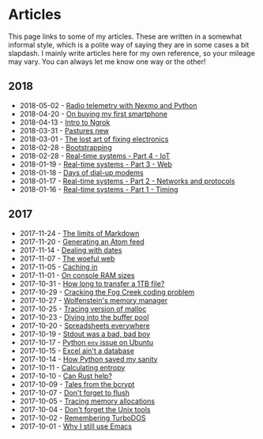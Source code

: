 # Articles

This page links to some of my articles. These are written in a
somewhat informal style, which is a polite way of saying they are in
some cases a bit slapdash. I mainly write articles here for my own
reference, so your mileage may vary. You can always let me know one
way or the other!

## 2018

* 2018-05-02 - [Radio telemetry with Nexmo and Python](./radio-telemetry-with-nexmo-python.html)
* 2018-04-20 - [On buying my first smartphone](./on-buying-my-first-smartphone.html)
* 2018-04-13 - [Intro to Ngrok](./intro-to-ngrok.html)
* 2018-03-31 - [Pastures new](./pastures-new.html)
* 2018-03-01 - [The lost art of fixing electronics](./fixing-electronics.html)
* 2018-02-28 - [Bootstrapping](./bootstrapping.html)
* 2018-02-28 - [Real-time systems - Part 4 - IoT](./real-time-systems-iot.html)
* 2018-01-19 - [Real-time systems - Part 3 - Web](./real-time-systems-web.html)
* 2018-01-18 - [Days of dial-up modems](./days-of-dial-up-modems.html)
* 2018-01-17 - [Real-time systems - Part 2 - Networks and protocols](./real-time-systems-networks-protocols.html)
* 2018-01-16 - [Real-time systems - Part 1 - Timing](./real-time-systems-timing.html)

## 2017

* 2017-11-24 - [The limits of Markdown](./limits-of-markdown.html)
* 2017-11-20 - [Generating an Atom feed](./generating-an-atom-feed.html) 
* 2017-11-14 - [Dealing with dates](./dealing-with-dates.html) 
* 2017-11-07 - [The woeful web](./woeful-web.html) 
* 2017-11-05 - [Caching in](./disk-caching.html) 
* 2017-11-01 - [On console RAM sizes](./console-memory.html) 
* 2017-10-31 - [How long to transfer a 1TB file?](./transfer-time.html) 
* 2017-10-29 - [Cracking the Fog Creek coding problem](./cracking-the-fogcreek-coding-problem.html) 
* 2017-10-27 - [Wolfenstein's memory manager](./wolf-memory-manager.html) 
* 2017-10-25 - [Tracing version of malloc](./tracing-malloc.html) 
* 2017-10-23 - [Diving into the buffer pool](./diving-into-the-buffer-pool.html) 
* 2017-10-20 - [Spreadsheets everywhere](./spreadsheets-everywhere.html) 
* 2017-10-19 - [Stdout was a bad, bad boy](./stdout-utf-8-nastiness.html) 
* 2017-10-17 - [Python `env` issue on Ubuntu](./python-env-issue-on-ubuntu.html) 
* 2017-10-15 - [Excel ain't a database](./excel-aint-a-database.html) 
* 2017-10-14 - [How Python saved my sanity](./how-python-saved-my-sanity.html) 
* 2017-10-11 - [Calculating entropy](./calculating-entropy.html) 
* 2017-10-10 - [Can Rust help?](./can-rust-help.html) 
* 2017-10-09 - [Tales from the bcrypt](./tales-from-the-bcrypt.html) 
* 2017-10-07 - [Don't forget to flush](./flush-stdout.html) 
* 2017-10-05 - [Tracing memory allocations](./tracing-memory-allocations.html) 
* 2017-10-04 - [Don't forget the Unix tools](./dont-forget-unix-tools.html) 
* 2017-10-02 - [Remembering TurboDOS](./remembering-turbo-dos.html) 
* 2017-10-01 - [Why I still use Emacs](./why-i-still-use-emacs.html) 

